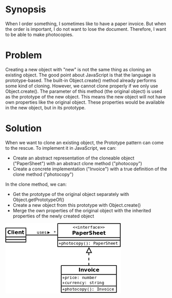 # Synopsis

When I order something, I sometimes like to have a paper invoice.
But when the order is important, I do not want to lose the document.
Therefore, I want to be able to make photocopies.

# Problem

Creating a new object with "new" is not the same thing as cloning an existing object.
The good point about JavaScript is that the language is prototype-based.
The built-in Object.create() method already performs some kind of cloning.
However, we cannot clone properly if we only use Object.create().
The parameter of this method (the original object) is used as the prototype of the new object.
This means the new object will not have own properties like the original object.
These properties would be available in the new object, but in its prototype.

# Solution

When we want to clone an existing object, the Prototype pattern can come to the rescue.
To implement it in JavaScript, we can:

  * Create an abstract representation of the cloneable object ("PaperSheet") with an abstract clone method ("photocopy")
  * Create a concrete implementation ("Invoice") with a true definition of the clone method ("photocopy")

In the clone method, we can:

  * Get the prototype of the original object separately with Object.getPrototypeOf()
  * Create a new object from this prototype with Object.create()
  * Merge the own properties of the original object with the inherited properties of the newly created object

![Prototype (classic)](Prototype.png)
